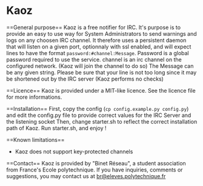 Kaoz
====

==General purpose==
Kaoz is a free notifier for IRC. It's purpose is to provide an easy to use way for System Administrators to send warnings and logs on any choosen IRC channel.
It therefore uses a persistent daemon that will listen on a given port, optionnaly with ssl enabled, and will expect lines to have the format `password:#channel:Message`.
Password is a global password required to use the service.
channel is an irc channel on the configured network. (Kaoz will join the channel to do so)
The Message can be any given string. Please be sure that your line is not too long since it may be shortened out by the IRC server (Kaoz performs no checks)

==Licence==
Kaoz is provided under a MIT-like licence. See the licence file for more informations.

==Installation==
First, copy the config (`cp config.example.py config.py`) and edit the config.py file to provide correct values for the IRC Server and the listening socket
Then, change starter.sh to reflect the correct installation path of Kaoz.
Run starter.sh, and enjoy !

==Known limitations==
* Kaoz does not support key-protected channels

==Contact==
Kaoz is provided by "Binet Réseau", a student association from France's Ecole polytechnique.
If you have inquiries, comments or suggestions, you may contact us at br@eleves.polytechnique.fr

